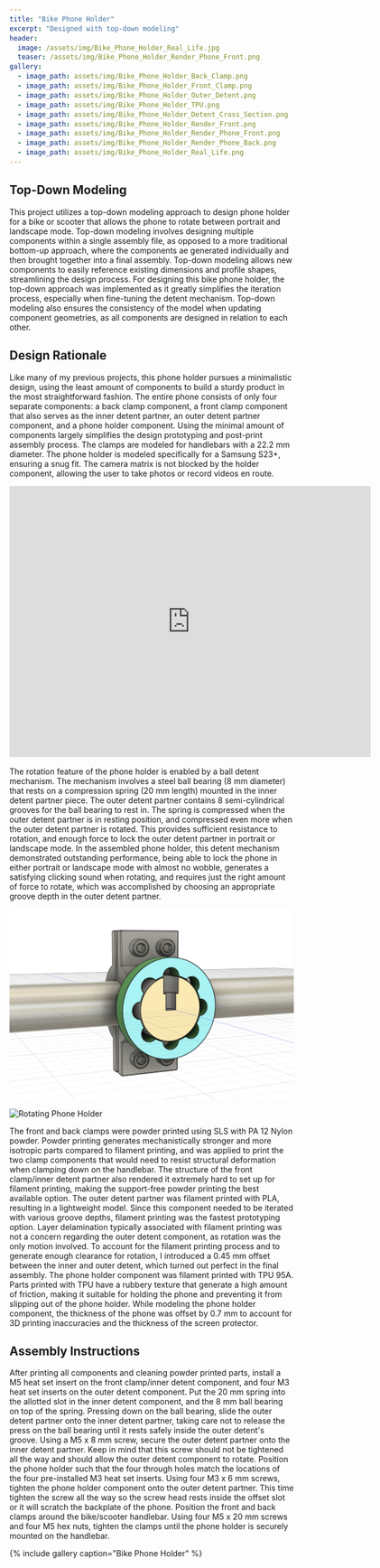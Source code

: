 ```yaml
---
title: "Bike Phone Holder"
excerpt: "Designed with top-down modeling"
header:
  image: /assets/img/Bike_Phone_Holder_Real_Life.jpg
  teaser: /assets/img/Bike_Phone_Holder_Render_Phone_Front.png
gallery:
  - image_path: assets/img/Bike_Phone_Holder_Back_Clamp.png
  - image_path: assets/img/Bike_Phone_Holder_Front_Clamp.png
  - image_path: assets/img/Bike_Phone_Holder_Outer_Detent.png
  - image_path: assets/img/Bike_Phone_Holder_TPU.png
  - image_path: assets/img/Bike_Phone_Holder_Detent_Cross_Section.png
  - image_path: assets/img/Bike_Phone_Holder_Render_Front.png
  - image_path: assets/img/Bike_Phone_Holder_Render_Phone_Front.png
  - image_path: assets/img/Bike_Phone_Holder_Render_Phone_Back.png
  - image_path: assets/img/Bike_Phone_Holder_Real_Life.png
---
```


## Top-Down Modeling

This project utilizes a top-down modeling approach to design phone holder for a bike or scooter that allows the phone to rotate between portrait and landscape mode. Top-down modeling involves designing multiple components within a single assembly file, as opposed to a more traditional bottom-up approach, where the components ae generated individually and then brought together into a final assembly. Top-down modeling allows new components to easily reference existing dimensions and profile shapes, streamlining the design process. For designing this bike phone holder, the top-down approach was implemented as it greatly simplifies the iteration process, especially when fine-tuning the detent mechanism. Top-down modeling also ensures the consistency of the model when updating component geometries, as all components are designed in relation to each other.

## Design Rationale

Like many of my previous projects, this phone holder pursues a minimalistic design, using the least amount of components to build a sturdy product in the most straightforward fashion. The entire phone consists of only four separate components: a back clamp component, a front clamp component that also serves as the inner detent partner, an outer detent partner component, and a phone holder component. Using the minimal amount of components largely simplifies the design prototyping and post-print assembly process. The clamps are modeled for handlebars with a 22.2 mm diameter. The phone holder is modeled specifically for a Samsung S23+, ensuring a snug fit. The camera matrix is not blocked by the holder component, allowing the user to take photos or record videos en route.

<iframe src="https://vanderbilt643.autodesk360.com/shares/public/SH286ddQT78850c0d8a4f8faed79654f4d8b?mode=embed" width="640" height="480" allowfullscreen="true" webkitallowfullscreen="true" mozallowfullscreen="true"  frameborder="0"></iframe>

The rotation feature of the phone holder is enabled by a ball detent mechanism. The mechanism involves a steel ball bearing (8 mm diameter) that rests on a compression spring (20 mm length) mounted in the inner detent partner piece. The outer detent partner contains 8 semi-cylindrical grooves for the ball bearing to rest in. The spring is compressed when the outer detent partner is in resting position, and compressed even more when the outer detent partner is rotated. This provides sufficient resistance to rotation, and enough force to lock the outer detent partner in portrait or landscape mode. In the assembled phone holder, this detent mechanism demonstrated outstanding performance, being able to lock the phone in either portrait or landscape mode with almost no wobble, generates a satisfying clicking sound when rotating, and requires just the right amount of force to rotate, which was accomplished by choosing an appropriate groove depth in the outer detent partner.

![Detent Cross Section](/assets/img/Bike_Phone_Holder_Detent_Cross_Section.png)

![Rotating Phone Holder](/assets/img/Bike_Phone_Holder_Motion.gif)

The front and back clamps were powder printed using SLS with PA 12 Nylon powder. Powder printing generates mechanistically stronger and more isotropic parts compared to filament printing, and was applied to print the two clamp components that would need to resist structural deformation when clamping down on the handlebar. The structure of the front clamp/inner detent partner also rendered it extremely hard to set up for filament printing, making the support-free powder printing the best available option. The outer detent partner was filament printed with PLA, resulting in a lightweight model. Since this component needed to be iterated with various groove depths, filament printing was the fastest prototyping option. Layer delamination typically associated with filament printing was not a concern regarding the outer detent component, as rotation was the only motion involved. To account for the filament printing process and to generate enough clearance for rotation, I introduced a 0.45 mm offset between the inner and outer detent, which turned out perfect in the final assembly. The phone holder component was filament printed with TPU 95A. Parts printed with TPU have a rubbery texture that generate a high amount of friction, making it suitable for holding the phone and preventing it from slipping out of the phone holder. While modeling the phone holder component, the thickness of the phone was offset by 0.7 mm to account for 3D printing inaccuracies and the thickness of the screen protector.

## Assembly Instructions

After printing all components and cleaning powder printed parts, install a M5 heat set insert on the front clamp/inner detent component, and four M3 heat set inserts on the outer detent component. Put the 20 mm spring into the allotted slot in the inner detent component, and the 8 mm ball bearing on top of the spring. Pressing down on the ball bearing, slide the outer detent partner onto the inner detent partner, taking care not to release the press on the ball bearing until it rests safely inside the outer detent's groove. Using a M5 x 8 mm screw, secure the outer detent partner onto the inner detent partner. Keep in mind that this screw should not be tightened all the way and should allow the outer detent component to rotate. Position the phone holder such that the four through holes match the locations of the four pre-installed M3 heat set inserts. Using four M3 x 6 mm screws, tighten the phone holder component onto the outer detent partner. This time tighten the screw all the way so the screw head rests inside the offset slot or it will scratch the backplate of the phone. Position the front and back clamps around the bike/scooter handlebar. Using four M5 x 20 mm screws and four M5 hex nuts, tighten the clamps until the phone holder is securely mounted on the handlebar.

{% include gallery caption="Bike Phone Holder" %}
